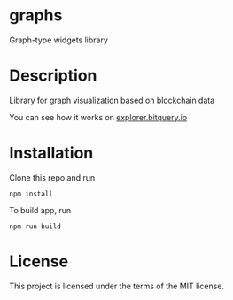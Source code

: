 # graphs
Graph-type widgets library
# Description
Library for graph visualization based on blockchain data

You can see how it works on [explorer.bitquery.io](https://explorer.bitquery.io)
# Installation
Clone this repo and run

`
npm install
`

To build app, run 

`
npm run build
`

# License
This project is licensed under the terms of the MIT license.
